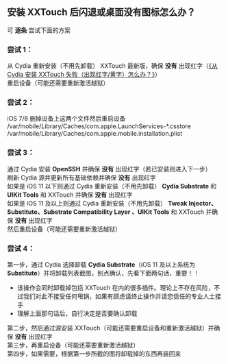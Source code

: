 ## 安装 XXTouch 后闪退或桌面没有图标怎么办？
可 **逐条** 尝试下面的方案  

### 尝试 1：
从 Cydia 重新安装（不用先卸载） XXTouch 最新版，确保 **没有** 出现红字（[《从 Cydia 安装 XXTouch 失败（出现红字/黄字）怎么办？》](faq-0013.md)）  
重启设备（可能还需要重新激活越狱）  

### 尝试 2：
iOS 7/8 删掉设备上这两个文件然后重启设备  
/var/mobile/Library/Caches/com\.apple\.LaunchServices\-\*.csstore  
/var/mobile/Library/Caches/com\.apple\.mobile\.installation\.plist  

### 尝试 3：  
通过 Cydia 安装 **OpenSSH** 并确保 **没有** 出现红字（若已安装则进入下一步）  
刷新 Cydia 源并更新所有基础依赖并确保 **没有** 出现红字  
如果是 iOS 11 以下则通过 Cydia 重新安装（不用先卸载） **Cydia Substrate** 和 **UIKit Tools** 和 XXTouch 并确保 **没有** 出现红字  
如果是 iOS 11 及以上则通过 Cydia 重新安装（不用先卸载） **Tweak Injector、Substitute、Substrate Compatibility Layer 、UIKit Tools** 和 XXTouch 并确保 **没有** 出现红字  
然后重启设备（可能还需要重新激活越狱）  

### 尝试 4：  
第一步，通过 Cydia 选择卸载 **Cydia Substrate**（iOS 11 及以上系统为 **Substitute**）并将卸载列表截图，别点确认，先看下面两句话，重要！！  
- 该操作会同时卸载掉包括 XXTouch 在内的很多插件。理论上不存在风险，不过我们对此不接受任何甩锅，如果有顾虑请终止操作并请您信任的专业人士接手  
- 理解上面那句话后，自行决定是否要确认卸载  

第二步，然后通过源安装 XXTouch（可能还需要重启设备和重新激活越狱）并确保 **没有** 出现红字  
第三步，再重启设备（可能还需要重新激活越狱）  
第四步，如果需要，根据第一步所截的图将卸载掉的东西再装回来  
